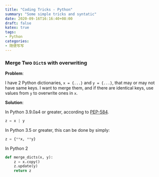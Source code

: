 ```yaml
---
title: "Coding Tricks - Python"
summary: "Some simple tricks and syntatic"
date: 2020-09-16T16:16:40+08:00
draft: false
katex: true
tags:
- Python
categories:
- 随便写写
---
```


### Merge Two `Dict`s with overwriting
**Problem**: 

I have 2 Python dictionaries, `x = {...}` and `y = {...}`, that may or may not have same keys. I want to merge them, and if there are identical keys, use values from `y` to overwrite ones in `x`. 

**Solution**:

In Python 3.9.0a4 or greater, according to [PEP-584](https://www.python.org/dev/peps/pep0584).

```python
z = x | y
```

In Python 3.5 or greater, this can be done by simply:

```python
z = {**x, **y}
```

In Python 2

```python
def merge_dicts(x, y):
    z = x.copy()
    z.update(y)
    return z
```



